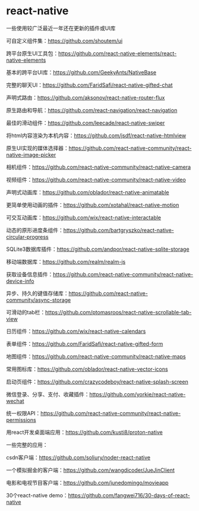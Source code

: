 # react-native

一些使用较广泛最近一年还在更新的插件或UI库


可自定义组件集：https://github.com/shoutem/ui

跨平台原生UI工具包：https://github.com/react-native-elements/react-native-elements

基本的跨平台UI库：https://github.com/GeekyAnts/NativeBase

完整的聊天UI：https://github.com/FaridSafi/react-native-gifted-chat

声明式路由：https://github.com/aksonov/react-native-router-flux

原生路由和导航：https://github.com/react-navigation/react-navigation

最佳的滑动组件：https://github.com/leecade/react-native-swiper

将html内容渲染为本机内容：https://github.com/jsdf/react-native-htmlview

原生UI实现的媒体选择器：https://github.com/react-native-community/react-native-image-picker

相机组件：https://github.com/react-native-community/react-native-camera

视频组件：https://github.com/react-native-community/react-native-video

声明式动画库：https://github.com/oblador/react-native-animatable

更简单使用动画的插件：https://github.com/xotahal/react-native-motion

可交互动画库：https://github.com/wix/react-native-interactable

动态的原形进度条组件：https://github.com/bartgryszko/react-native-circular-progress

 SQLite3数据库插件：https://github.com/andpor/react-native-sqlite-storage
 
 移动端数据库：https://github.com/realm/realm-js
 
 获取设备信息插件：https://github.com/react-native-community/react-native-device-info
 
 异步、持久的键值存储库：https://github.com/react-native-community/async-storage
 
 可滑动的tab栏：https://github.com/ptomasroos/react-native-scrollable-tab-view
 
 日历组件：https://github.com/wix/react-native-calendars
 
 表单组件：https://github.com/FaridSafi/react-native-gifted-form
 
 地图组件：https://github.com/react-native-community/react-native-maps
 
 常用图标库：https://github.com/oblador/react-native-vector-icons
 
 启动页组件：https://github.com/crazycodeboy/react-native-splash-screen
 
 微信登录、分享、支付、收藏插件：https://github.com/yorkie/react-native-wechat
 
 统一权限API：https://github.com/react-native-community/react-native-permissions
 
 用react开发桌面端应用：https://github.com/kusti8/proton-native
 
 
 一些完整的应用：
 
 csdn客户端：https://github.com/soliury/noder-react-native
 
 一个模拟掘金的客户端：https://github.com/wangdicoder/JueJinClient
 
 电影和电视节目客户端：https://github.com/junedomingo/movieapp
 
 30个react-native demo：https://github.com/fangwei716/30-days-of-react-native
 
 
 
